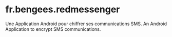 fr.bengees.redmessenger
=======================

Une Application Android pour chiffrer ses communications SMS. An Android Application to encrypt SMS communications.
